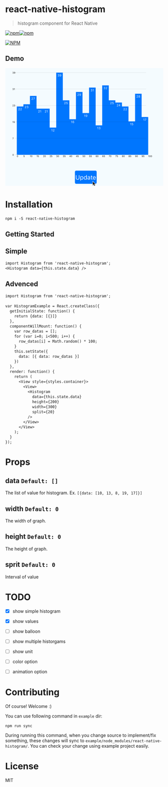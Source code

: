 react-native-histogram
===

> histogram component for React Native

[![npm](https://img.shields.io/npm/v/react-native-histogram.svg)]()[![npm](https://img.shields.io/npm/l/react-native-histogram.svg)]()

[![NPM](https://nodei.co/npm/react-native-histogram.png?downloads=true&downloadRank=true&stars=true)](https://nodei.co/npm/react-native-histogram/)


Demo
---
![](./doc/beta2.gif)


Installation
==

```
npm i -S react-native-histogram
```

## Getting Started

Simple
---
```
import Histogram from 'react-native-histogram';
<Histogram data={this.state.data} />
```


Advenced
---
```
import Histogram from 'react-native-histogram';

var HistogramExample = React.createClass({
  getInitialState: function() {
    return {data: [{}]}
  },
  componentWillMount: function() {
    var row_datas = [];
    for (var i=0; i<500; i++) {
      row_datas[i] = Math.random() * 100;
    }
    this.setState({
      data: [{ data: row_datas }]
    })
  },
  render: function() {
    return (
      <View style={styles.container}>
        <View>
          <Histogram
            data={this.state.data}
            height={200}
            width={300}
            split={20}
          />
        </View>
      </View>
    );
  }
});

```


Props
===

data `Default: []`
---
The list of value for histogram. Ex. `[{data: [10, 13, 8, 19, 17]}]`

width `Default: 0`
---
The width of graph.

height `Default: 0`
---
The height of graph.

sprit `Default: 0`
---
Interval of value


TODO
===
- [x] show simple histogram
- [x] show values
- [ ] show balloon
- [ ] show multiple historgams
- [ ] show unit
- [ ] color option
- [ ] animation option


Contributing
==
Of course! Welcome :)

You can use following command in `example` dir:

```
npm run sync
```

During running this command, when you change source to implement/fix something, these changes will sync to `example/node_modules/react-native-histogram/`. You can check your change using example project easily.


License
==
MIT

